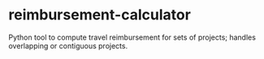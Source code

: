# reimbursement-calculator
Python tool to compute travel reimbursement for sets of projects; handles overlapping or contiguous projects.
